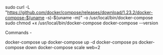 sudo curl -L "https://github.com/docker/compose/releases/download/1.23.2/docker-compose-$(uname -s)-$(uname -m)" -o /usr/local/bin/docker-compose
sudo chmod +x /usr/local/bin/docker-compose
docker-compose --version

Commands - 

docker-compose up 
docker-compose up -d
docker-compose ps
docker-compose down
docker-compose scale web=2